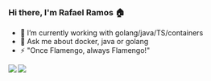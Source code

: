 ### Hi there, I'm Rafael Ramos :house:

- 🔭 I’m currently working with golang/java/TS/containers
- 💬 Ask me about docker, java or golang
- ⚡ "Once Flamengo, always Flamengo!"

<div>
  <div>
    <img align="left" src="https://github-readme-stats.vercel.app/api?username=arkanjoms&show_icons=true&theme=dracula&count_private=true" />
  </div>
  <div>
    <img align="left" src="https://github-readme-stats.vercel.app/api/top-langs/?username=arkanjoms&layout=compact&theme=dracula&count_private=true" />
  </div>
</div>
